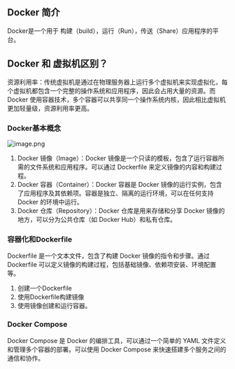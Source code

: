 
## Docker 简介

Docker是一个用于 构建（build），运行（Run），传送（Share）应用程序的平台。

## Docker 和 虚拟机区别？

资源利用率：传统虚拟机是通过在物理服务器上运行多个虚拟机来实现虚拟化，每个虚拟机都包含一个完整的操作系统和应用程序，因此会占用大量的资源。而 Docker 使用容器技术，多个容器可以共享同一个操作系统内核，因此相比虚拟机更加轻量级，资源利用率更高。

### Docker基本概念

![image.png](https://assets.happtim.com/image/n3dc/202405062330510.png)

1. Docker 镜像（Image）：Docker 镜像是一个只读的模板，包含了运行容器所需的文件系统和应用程序。可以通过 Dockerfile 来定义镜像的内容和构建过程。
2. Docker 容器（Container）：Docker 容器是 Docker 镜像的运行实例，包含了应用程序及其依赖项。容器是独立、隔离的运行环境，可以在任何支持 Docker 的环境中运行。
3. Docker 仓库（Repository）：Docker 仓库是用来存储和分享 Docker 镜像的地方，可以分为公共仓库（如 Docker Hub）和私有仓库。

### 容器化和Dockerfile

Dockerfile 是一个文本文件，包含了构建 Docker 镜像的指令和步骤。通过 Dockerfile 可以定义镜像的构建过程，包括基础镜像、依赖项安装、环境配置等。

1. 创建一个Dockerfile
2. 使用Dockerfile构建镜像
3. 使用镜像创建和运行容器。

### Docker Compose

Docker Compose 是 Docker 的编排工具，可以通过一个简单的 YAML 文件定义和管理多个容器的部署。可以使用 Docker Compose 来快速搭建多个服务之间的通信和协作。